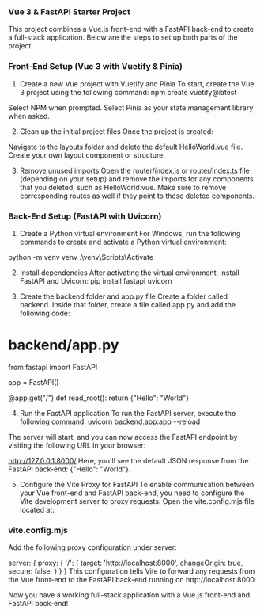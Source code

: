 ### Vue 3 & FastAPI Starter Project
This project combines a Vue.js front-end with a FastAPI back-end to create a full-stack application. Below are the steps to set up both parts of the project.

### Front-End Setup (Vue 3 with Vuetify & Pinia)
1. Create a new Vue project with Vuetify and Pinia
To start, create the Vue 3 project using the following command:
npm create vuetify@latest

Select NPM when prompted.
Select Pinia as your state management library when asked.

2. Clean up the initial project files
Once the project is created:

Navigate to the layouts folder and delete the default HelloWorld.vue file.
Create your own layout component or structure.

3. Remove unused imports
Open the router/index.js or router/index.ts file (depending on your setup) and remove the imports for any components that you deleted, such as HelloWorld.vue.
Make sure to remove corresponding routes as well if they point to these deleted components.

### Back-End Setup (FastAPI with Uvicorn)
1. Create a Python virtual environment
For Windows, run the following commands to create and activate a Python virtual environment:

python -m venv venv
.\venv\Scripts\Activate

2. Install dependencies
After activating the virtual environment, install FastAPI and Uvicorn:
pip install fastapi uvicorn

3. Create the backend folder and app.py file
Create a folder called backend.
Inside that folder, create a file called app.py and add the following code:

# backend/app.py
from fastapi import FastAPI

app = FastAPI()

@app.get("/")
def read_root():
    return {"Hello": "World"}

4. Run the FastAPI application
To run the FastAPI server, execute the following command:
uvicorn backend.app:app --reload

The server will start, and you can now access the FastAPI endpoint by visiting the following URL in your browser:


http://127.0.0.1:8000/
Here, you'll see the default JSON response from the FastAPI back-end: {"Hello": "World"}.

5. Configure the Vite Proxy for FastAPI
To enable communication between your Vue front-end and FastAPI back-end, you need to configure the Vite development server to proxy requests. Open the vite.config.mjs file located at:

### vite.config.mjs
Add the following proxy configuration under server:

server: {
  proxy: {
    '/': {
      target: 'http://localhost:8000',
      changeOrigin: true,
      secure: false,
    }
  }
}
This configuration tells Vite to forward any requests from the Vue front-end to the FastAPI back-end running on http://localhost:8000.

Now you have a working full-stack application with a Vue.js front-end and FastAPI back-end!